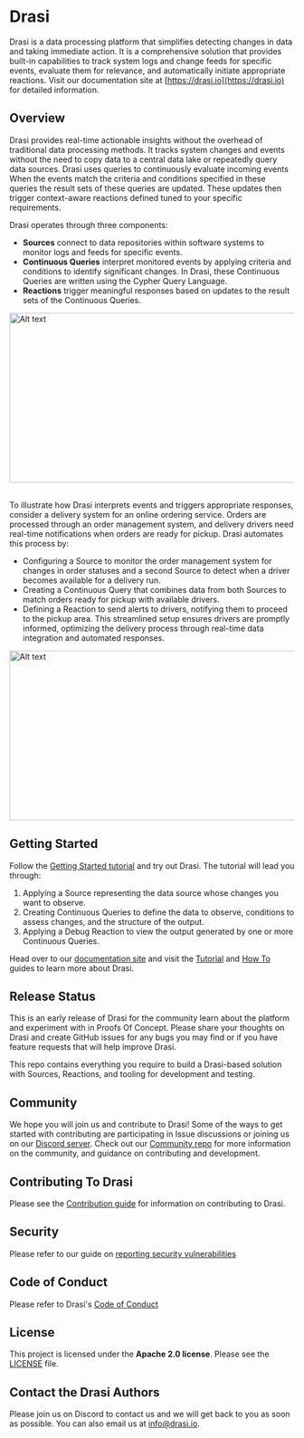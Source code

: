 # Drasi
Drasi is a data processing platform that simplifies detecting changes in data and taking immediate action. It is a comprehensive solution that provides built-in capabilities to track system logs and change feeds for specific events, evaluate them for relevance, and automatically initiate appropriate reactions. Visit our documentation site at [https://drasi.io](https://drasi.io) for detailed information.

## Overview
Drasi provides real-time actionable insights without the overhead of traditional data processing methods. It tracks system changes and events without the need to copy data to a central data lake or repeatedly query data sources. Drasi uses queries to continuously evaluate incoming events When the events match the criteria and conditions specified in these queries the result sets of these queries are updated. These updates then trigger context-aware reactions defined tuned to your specific requirements.

Drasi operates through three components:

*	 **Sources** connect to data repositories within software systems to monitor logs and feeds for specific events.
*	 **Continuous Queries** interpret monitored events by applying criteria and conditions to identify significant changes. In Drasi, these Continuous Queries are written using the Cypher Query Language.
*	 **Reactions** trigger meaningful responses based on updates to the result sets of the Continuous Queries.<br>
  
<img src="https://github.com/drasi-project/community/blob/main/images/drasi_components.png" alt="Alt text" width="800" height="300">

<br>To illustrate how Drasi interprets events and triggers appropriate responses, consider a delivery system for an online ordering service. Orders are processed through an order management system, and delivery drivers need real-time notifications when orders are ready for pickup. Drasi automates this process by:<br>

* Configuring a Source to monitor the order management system for changes in order statuses and a second Source to detect when a driver becomes available for a delivery run.
* Creating a Continuous Query that combines data from both Sources to match orders ready for pickup with available drivers.
* Defining a Reaction to send alerts to drivers, notifying them to proceed to the pickup area.
This streamlined setup ensures drivers are promptly informed, optimizing the delivery process through real-time data integration and automated responses.<br>

<img src="https://github.com/drasi-project/community/blob/main/images/curbside_pickup_drasi.png" alt="Alt text" width="800" height="300">


## Getting Started

Follow the [Getting Started tutorial](https://drasi.io/getting-started/) and try out Drasi. The tutorial will lead you through:

1. Applying a Source representing the data source whose changes you want to observe.
2. Creating Continuous Queries to define the data to observe, conditions to assess changes, and the structure of the output.
3. Applying a Debug Reaction to view the output generated by one or more Continuous Queries.

Head over to our [documentation site](https://drasi.io/) and visit the [Tutorial](https://drasi.io/tutorials/) and [How To](https://drasi.io/how-to-guides/) guides to learn more about Drasi.

## Release Status
This is an early release of Drasi for the community learn about the platform and experiment with in Proofs Of Concept. Please share your thoughts on Drasi and create GitHub issues for any bugs you may find or if you have feature requests that will help improve Drasi.

This repo contains everything you require to build a Drasi-based solution with Sources, Reactions, and tooling for development and testing.

## Community
We hope you will join us and contribute to Drasi! Some of the ways to get started with contributing are participating in Issue discussions or joining us on our [Discord server](https://aka.ms/drasidiscord). Check out our [Community repo](https://github.com/drasi-project/community) for more information on the community, and guidance on contributing and development. 

## Contributing To Drasi

Please see the [Contribution guide](https://github.com/drasi-project/drasi-platform/blob/main/CONTRIBUTING.md) for information on contributing to Drasi.

## Security
Please refer to our guide on [reporting security vulnerabilities](https://github.com/drasi-project/drasi-platform/blob/main/SECURITY.md#reporting-security-issues)

## Code of Conduct
Please refer to Drasi's [Code of Conduct](https://github.com/drasi-project/community/blob/main/CODE_OF_CONDUCT.md)

## License
This project is licensed under the **Apache 2.0 license**. Please see the [LICENSE](https://github.com/drasi-project/community/blob/main/LICENSE) file.

## Contact the Drasi Authors
Please join us on Discord to contact us and we will get back to you as soon as possible. You can also email us at info@drasi.io.
